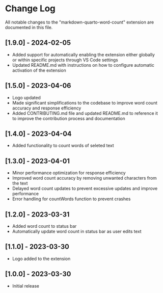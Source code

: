 # Change Log

All notable changes to the "markdown-quarto-word-count" extension are documented in this file.

## [1.9.0] - 2024-02-05

- Added support for automatically enabling the extension either globally or within specific projects through VS Code settings
- Updated README.md with instructions on how to configure automatic activation of the extension

## [1.5.0] - 2023-04-06

- Logo updated
- Made significant simplifications to the codebase to improve word count accuracy and response efficiency
- Added CONTRIBUTING.md file and updated README.md to reference it to improve the contribution process and documentation

## [1.4.0] - 2023-04-04

- Added functionality to count words of seleted text

## [1.3.0] - 2023-04-01

- Minor performance optimization for response efficiency
- Improved word count accuracy by removing unwanted characters from the text
- Delayed word count updates to prevent excessive updates and improve performance
- Error handling for countWords function to prevent crashes

## [1.2.0] - 2023-03-31

- Added word count to status bar
- Automatically update word count in status bar as user edits text

## [1.1.0] - 2023-03-30

- Logo added to the extension

## [1.0.0] - 2023-03-30

- Initial release
